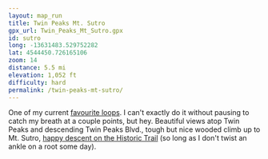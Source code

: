```yaml
---
layout: map_run
title: Twin Peaks Mt. Sutro
gpx_url: Twin_Peaks_Mt_Sutro.gpx
id: sutro
long: -13631483.529752282
lat: 4544450.726165106
zoom: 14
distance: 5.5 mi
elevation: 1,052 ft
difficulty: hard
permalink: /twin-peaks-mt-sutro/
---
```

One of my current [favourite loops](/run/). I can't exactly do it without pausing to catch my breath at a couple points, but hey. Beautiful views atop Twin Peaks and descending Twin Peaks Blvd., tough but nice wooded climb up to Mt. Sutro, [happy descent on the Historic Trail](/assets/videos/historic.trail.gif) (so long as I don't twist an ankle on a root some day).